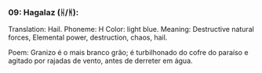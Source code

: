 ### 09: Hagalaz (ᚺ/ᚻ):

Translation: Hail.
Phoneme: H
Color: light blue.
Meaning: Destructive natural forces, Elemental power, destruction, chaos, hail.

Poem:
  Granizo é o mais branco grão;
  é turbilhonado do cofre do paraíso
  e agitado por rajadas de vento,
  antes de derreter em água.
